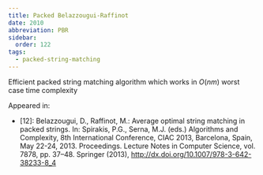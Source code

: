 ```yaml
---
title: Packed Belazzougui-Raffinot
date: 2010
abbreviation: PBR
sidebar:
  order: 122
tags:
  - packed-string-matching
---
```


Efficient packed string matching algorithm which works in $O(nm)$ worst case time complexity

Appeared in:

- [12]: Belazzougui, D., Raffinot, M.: Average optimal string matching in packed strings. In: Spirakis, P.G., Serna, M.J. (eds.) Algorithms and Complexity, 8th International Conference, CIAC 2013, Barcelona, Spain, May 22-24, 2013. Proceedings. Lecture Notes in Computer Science, vol. 7878, pp. 37–48. Springer (2013), http://dx.doi.org/10.1007/978-3-642-38233-8_4
